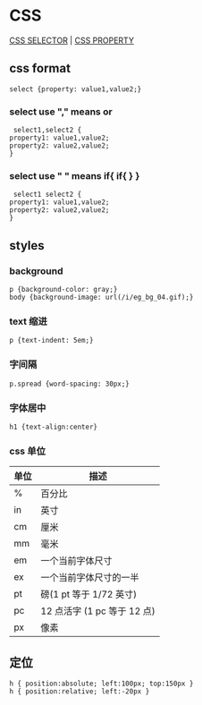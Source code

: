 # CSS
[CSS SELECTOR](http://www.w3school.com.cn/cssref/css_selectors.asp) |
[CSS PROPERTY](http://www.w3school.com.cn/cssref/index.asp) 
## css format
`select {property: value1,value2;}   `  
### select use "," means or 
` select1,select2 {`   
      `property1: value1,value2;`  
      `property2: value2,value2;`  
`}`
### select use " " means if{ if{ } }
` select1 select2 {`   
      `property1: value1,value2;`  
      `property2: value2,value2;`  
`}`
## styles
### background
`p {background-color: gray;}`  
`body {background-image: url(/i/eg_bg_04.gif);}` 
### text 缩进
`p {text-indent: 5em;}` 
### 字间隔
`p.spread {word-spacing: 30px;}`
### 字体居中
`h1 {text-align:center}`
### css 单位 
| 单位 | 描述 |
| ------ | ------ |
| %  | 百分比 |
| in | 英寸 |
| cm | 厘米 |
| mm | 毫米 |
| em | 一个当前字体尺寸 |
| ex | 一个当前字体尺寸的一半 |
| pt | 磅(1 pt 等于 1/72 英寸) |
| pc | 12 点活字 (1 pc 等于 12 点) |
| px | 像素 |
## 定位
`h
{
position:absolute;
left:100px;
top:150px
}`  
`h
{
position:relative;
left:-20px
}`
